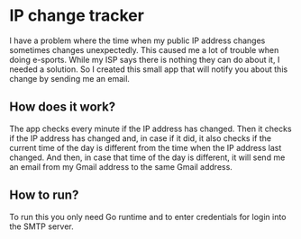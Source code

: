 # IP change tracker
I have a problem where the time when my public IP address changes sometimes changes unexpectedly. This caused me a lot of trouble when doing e-sports. While my ISP says there is nothing they can do about it, I needed a solution. So I created this small app that will notify you about this change by sending me an email.
## How does it work?
The app checks every minute if the IP address has changed. Then it checks if the IP address has changed and, in case if it did, it also checks if the current time of the day is different from the time when the IP address last changed. And then, in case that time of the day is different, it will send me an email from my Gmail address to the same Gmail address.
## How to run?
To run this you only need Go runtime and to enter credentials for login into the SMTP server.


